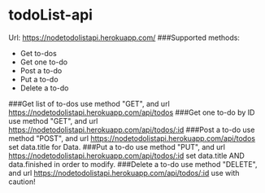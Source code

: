 # todoList-api
Url: https://nodetodolistapi.herokuapp.com/
###Supported methods:
* Get to-dos
* Get one to-do
* Post a to-do
* Put a to-do
* Delete a to-do

###Get list of to-dos
use method "GET", and url https://nodetodolistapi.herokuapp.com/api/todos
###Get one to-do by ID
use method "GET", and url https://nodetodolistapi.herokuapp.com/api/todos/:id
###Post a to-do
use method "POST", and url https://nodetodolistapi.herokuapp.com/api/todos
set data.title for Data.
###Put a to-do
use method "PUT", and url https://nodetodolistapi.herokuapp.com/api/todos/:id
set data.title AND data.finished in order to modify. 
###Delete a to-do
use method "DELETE", and url https://nodetodolistapi.herokuapp.com/api/todos/:id
use with caution!




